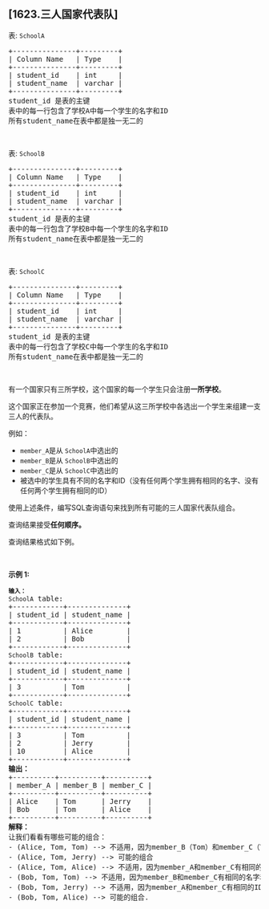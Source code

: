 ## [1623.三人国家代表队]
<p>表: <code>SchoolA</code></p>

<pre>
+---------------+---------+
| Column Name   | Type    |
+---------------+---------+
| student_id    | int     |
| student_name  | varchar |
+---------------+---------+
student_id 是表的主键
表中的每一行包含了学校A中每一个学生的名字和ID
所有student_name在表中都是独一无二的
</pre>

<p>&nbsp;</p>

<p>表: <code>SchoolB</code></p>

<pre>
+---------------+---------+
| Column Name   | Type    |
+---------------+---------+
| student_id    | int     |
| student_name  | varchar |
+---------------+---------+
student_id 是表的主键
表中的每一行包含了学校B中每一个学生的名字和ID
所有student_name在表中都是独一无二的
</pre>

<p>&nbsp;</p>

<p>表: <code>SchoolC</code></p>

<pre>
+---------------+---------+
| Column Name   | Type    |
+---------------+---------+
| student_id    | int     |
| student_name  | varchar |
+---------------+---------+
student_id 是表的主键
表中的每一行包含了学校C中每一个学生的名字和ID
所有student_name在表中都是独一无二的
</pre>

<p>&nbsp;</p>

<p>有一个国家只有三所学校，这个国家的每一个学生只会注册<strong>一所学校</strong>。</p>

<p>这个国家正在参加一个竞赛，他们希望从这三所学校中各选出一个学生来组建一支三人的代表队。</p>

<p>例如：</p>

<ul>
	<li><code>member_A</code>是从 <code>SchoolA</code>中选出的</li>
	<li><code>member_B</code>是从 <code>SchoolB</code>中选出的</li>
	<li><code>member_C</code>是从 <code>SchoolC</code>中选出的</li>
	<li>被选中的学生具有不同的名字和ID（没有任何两个学生拥有相同的名字、没有任何两个学生拥有相同的ID）</li>
</ul>

<p>使用上述条件，编写SQL查询语句来找到所有可能的三人国家代表队组合。</p>

<p>查询结果接受<strong>任何顺序。</strong></p>

<p>查询结果格式如下例。</p>

<p>&nbsp;</p>

<p><strong>示例 1:</strong></p>

<pre>
<code><strong>输入：</strong>
SchoolA</code> table:
+------------+--------------+
| student_id | student_name |
+------------+--------------+
| 1          | Alice        |
| 2          | Bob          |
+------------+--------------+
<code>SchoolB</code> table:
+------------+--------------+
| student_id | student_name |
+------------+--------------+
| 3          | Tom          |
+------------+--------------+
<code>SchoolC</code> table:
+------------+--------------+
| student_id | student_name |
+------------+--------------+
| 3          | Tom          |
| 2          | Jerry        |
| 10         | Alice        |
+------------+--------------+
<strong>输出：</strong>
+----------+----------+----------+
| member_A | member_B | member_C |
+----------+----------+----------+
| Alice    | Tom      | Jerry    |
| Bob      | Tom      | Alice    |
+----------+----------+----------+
<strong>解释：</strong>
让我们看看有哪些可能的组合：
- (Alice, Tom, Tom) --&gt; 不适用，因为member_B（Tom）和member_C（Tom）有相同的名字和ID
- (Alice, Tom, Jerry) --&gt; 可能的组合
- (Alice, Tom, Alice) --&gt; 不适用，因为member_A和member_C有相同的名字
- (Bob, Tom, Tom) --&gt; 不适用，因为member_B和member_C有相同的名字和ID
- (Bob, Tom, Jerry) --&gt; 不适用，因为member_A和member_C有相同的ID
- (Bob, Tom, Alice) --&gt; 可能的组合.</pre>
